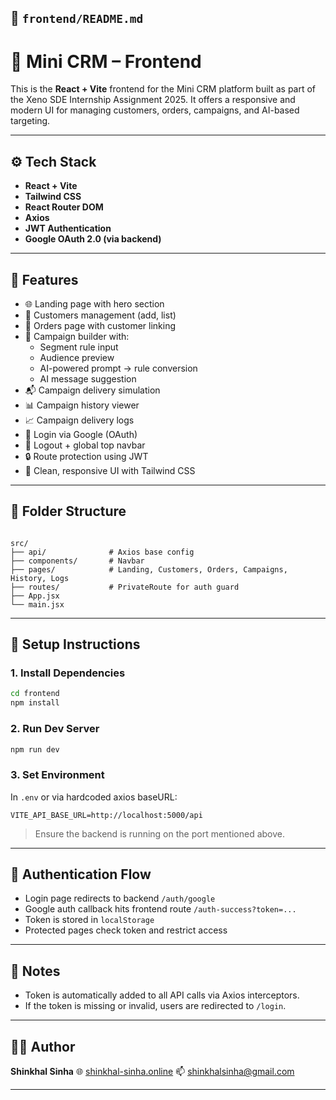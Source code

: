 ## 📁 `frontend/README.md`

# 🎨 Mini CRM – Frontend

This is the **React + Vite** frontend for the Mini CRM platform built as part of the Xeno SDE Internship Assignment 2025. It offers a responsive and modern UI for managing customers, orders, campaigns, and AI-based targeting.

---

## ⚙️ Tech Stack

- **React + Vite**
- **Tailwind CSS**
- **React Router DOM**
- **Axios**
- **JWT Authentication**
- **Google OAuth 2.0 (via backend)**

---

## 🚀 Features

- 🌐 Landing page with hero section
- 👥 Customers management (add, list)
- 🛒 Orders page with customer linking
- 🧠 Campaign builder with:
  - Segment rule input
  - Audience preview
  - AI-powered prompt → rule conversion
  - AI message suggestion
- 📬 Campaign delivery simulation
- 📊 Campaign history viewer
- 📈 Campaign delivery logs
- 🔐 Login via Google (OAuth)
- 🔁 Logout + global top navbar
- 🔒 Route protection using JWT
- 💬 Clean, responsive UI with Tailwind CSS

---

## 📁 Folder Structure

```

src/
├── api/              # Axios base config
├── components/       # Navbar
├── pages/            # Landing, Customers, Orders, Campaigns, History, Logs
├── routes/           # PrivateRoute for auth guard
├── App.jsx
└── main.jsx

````

---

## 🔧 Setup Instructions

### 1. Install Dependencies
```bash
cd frontend
npm install
````

### 2. Run Dev Server

```bash
npm run dev
```

### 3. Set Environment

In `.env` or via hardcoded axios baseURL:

```
VITE_API_BASE_URL=http://localhost:5000/api
```

> Ensure the backend is running on the port mentioned above.

---

## 🔐 Authentication Flow

* Login page redirects to backend `/auth/google`
* Google auth callback hits frontend route `/auth-success?token=...`
* Token is stored in `localStorage`
* Protected pages check token and restrict access

---

## 📝 Notes

* Token is automatically added to all API calls via Axios interceptors.
* If the token is missing or invalid, users are redirected to `/login`.



---

## 👨‍💻 Author

**Shinkhal Sinha**
🌐 [shinkhal-sinha.online](https://shinkhal-sinha.online)
📫 [shinkhalsinha@gmail.com](mailto:shinkhalsinha@gmail.com)

---

